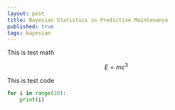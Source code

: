 ```yaml
---
layout: post
title: Bayesian Statistics in Predictive Maintenance
published: true
tags: bayesian
---
```


This is test math

$$E=mc^3$$

This is test code
```python
for i in range(10):
    print(i)
```